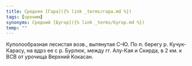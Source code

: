 ```yaml
---
title: Средняя [Гора]({% link _terms/гора.md %})
tags: [ороним]
synonyms: Средний [Бугор]({% link _terms/бугор.md %})
temp: ""
---
```


Куполообразная лесистая возв., вытянутая С–Ю. По п. берегу р. Кучук-Карасу, на
вдрз ее с р. Бурлюк, между гг. Алу-Кая и Скирда, в 2 км. к ВСВ от урочища
Верхний Кокасан.

